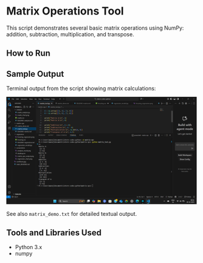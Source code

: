# Matrix Operations Tool

This script demonstrates several basic matrix operations using NumPy: addition, subtraction, multiplication, and transpose.

## How to Run


## Sample Output

Terminal output from the script showing matrix calculations:

![Matrix Operations Output](../screenshots/matrix_ops_output.png)

See also `matrix_demo.txt` for detailed textual output.

## Tools and Libraries Used

- Python 3.x
- numpy
